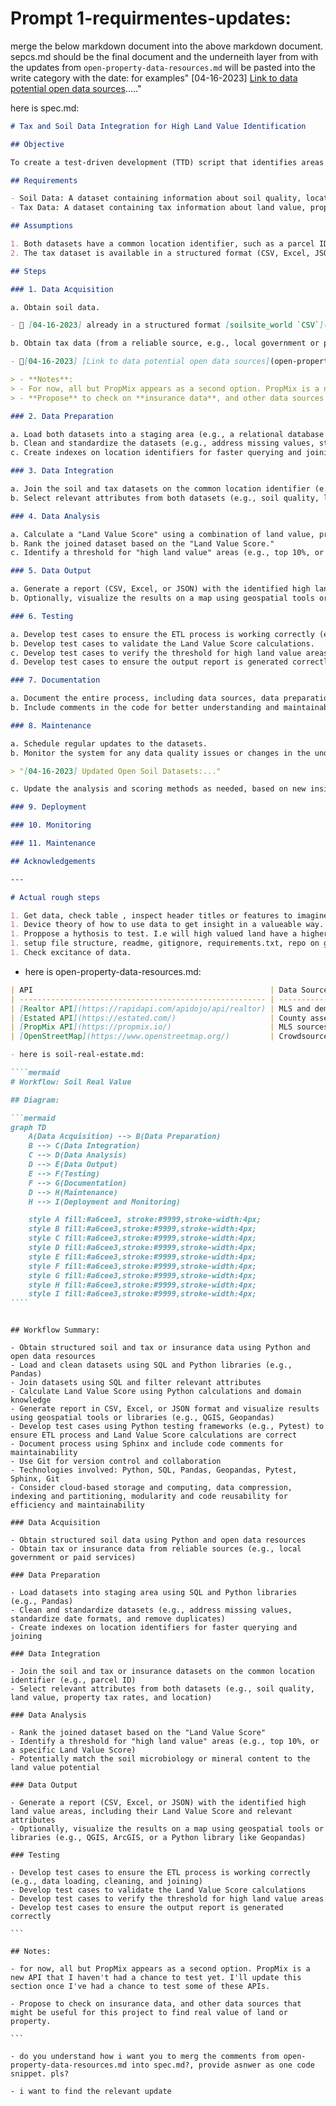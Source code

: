 # Prompt 1-requirmentes-updates:

merge the below markdown document into the above markdown document. sepcs.md should be the final document and the underneith layer from with the updates from `open-property-data-resources.md` will be pasted into the write category with the date: for examples" [04-16-2023] [Link to data potential open data sources](open-property-data-resources.md)....."

here is spec.md:

```markdown
# Tax and Soil Data Integration for High Land Value Identification

## Objective

To create a test-driven development (TTD) script that identifies areas with high land value by combining soil data with tax information. The script will perform ETL operations, various SQL techniques, and calculations for a robust analysis.

## Requirements

- Soil Data: A dataset containing information about soil quality, location, and other relevant attributes.
- Tax Data: A dataset containing tax information about land value, property tax rates, and location.

## Assumptions

1. Both datasets have a common location identifier, such as a parcel ID, to join the datasets.
2. The tax dataset is available in a structured format (CSV, Excel, JSON, or XML).

## Steps

### 1. Data Acquisition

a. Obtain soil data.

- 🔰 [04-16-2023] already in a structured format [soilsite_world `CSV`](../assets/datasets/soilsite_full.csv)

b. Obtain tax data (from a reliable source, e.g., local government or paid service).

- 🔰[04-16-2023] [Link to data potential open data sources](open-property-data-resources.md)

> - **Notes**:
> - For now, all but PropMix appears as a second option. PropMix is a new API that I haven't had a chance to test yet. I'll update this section once I've had a chance to test some of these APIs.
> - **Propose** to check on **insurance data**, and other data sources that might be useful for this project to find real value of land or property.

### 2. Data Preparation

a. Load both datasets into a staging area (e.g., a relational database or a data warehouse).
b. Clean and standardize the datasets (e.g., address missing values, standardize date formats, and remove duplicates).
c. Create indexes on location identifiers for faster querying and joining.

### 3. Data Integration

a. Join the soil and tax datasets on the common location identifier (e.g., parcel ID).
b. Select relevant attributes from both datasets (e.g., soil quality, land value, property tax rates, and location).

### 4. Data Analysis

a. Calculate a "Land Value Score" using a combination of land value, property tax rates, and soil quality. This can be a weighted average or a more complex formula based on domain knowledge.
b. Rank the joined dataset based on the "Land Value Score."
c. Identify a threshold for "high land value" areas (e.g., top 10%, or a specific Land Value Score).

### 5. Data Output

a. Generate a report (CSV, Excel, or JSON) with the identified high land value areas, including their Land Value Score and relevant attributes.
b. Optionally, visualize the results on a map using geospatial tools or libraries (e.g., QGIS, ArcGIS, or a Python library like Geopandas).

### 6. Testing

a. Develop test cases to ensure the ETL process is working correctly (e.g., data loading, cleaning, and joining).
b. Develop test cases to validate the Land Value Score calculations.
c. Develop test cases to verify the threshold for high land value areas.
d. Develop test cases to ensure the output report is generated correctly.

### 7. Documentation

a. Document the entire process, including data sources, data preparation steps, analysis methods, and testing procedures.
b. Include comments in the code for better understanding and maintainability.

### 8. Maintenance

a. Schedule regular updates to the datasets.
b. Monitor the system for any data quality issues or changes in the underlying data structures. Use dates to track any updates when feasible.. For example,

> "[04-16-2023] Updated Open Soil Datasets:..."

c. Update the analysis and scoring methods as needed, based on new insights or changing market conditions.

### 9. Deployment

### 10. Monitoring

### 11. Maintenance

## Acknowledgements

---

# Actual rough steps

1. Get data, check table , inspect header titles or features to imagine what insight posibilities.
1. Device theory of how to use data to get insight in a valueable way.
1. Proppose a hythosis to test. I.e will high valued land have a higher soil quality?
1. setup file structure, readme, gitignore, requirements.txt, repo on github, description of project, license, etc.
1. Check excitance of data.
```

- here is open-property-data-resources.md:

`````markdown
| API                                                     | Data Sources                                       | Data Provided                                                                                                    | Pros                                                                                                                                                                                                                                                                                                                                               | Cons                                                                                                                                                    |
| ------------------------------------------------------- | -------------------------------------------------- | ---------------------------------------------------------------------------------------------------------------- | -------------------------------------------------------------------------------------------------------------------------------------------------------------------------------------------------------------------------------------------------------------------------------------------------------------------------------------------------- | ------------------------------------------------------------------------------------------------------------------------------------------------------- |
| [Realtor API](https://rapidapi.com/apidojo/api/realtor) | MLS and demographic data from the US Census Bureau | Property listings, sales data, demographic information                                                           | - Provides access to property listings and sales data from MLS sources<br>- Offers demographic data from the US Census Bureau<br>- Free to use<br>- Easy to use with a simple and well-documented API                                                                                                                                              | - Limited to the US market<br>- Limited data on property values and ownership information<br>- Limited search capabilities<br>- Limited historical data |
| [Estated API](https://estated.com/)                     | County assessors, public records, and MLS sources  | Property details, ownership history, sales data, zoning information, and property value estimates                | - Offers detailed property data, including ownership history and zoning information<br>- Provides accurate and up-to-date property values using machine learning algorithms<br>- Offers a variety of data types and insights into property characteristics<br>- Free for up to 500 API calls per month<br>- Easy to use with a well-documented API | - Limited to the US market<br>- Limited search capabilities<br>- Limited historical data                                                                |
| [PropMix API](https://propmix.io/)                      | MLS sources and county assessors                   | Property details, ownership information, transaction history, property value estimates, and predictive analytics | - Provides detailed property data, including transaction history and property values<br>- Offers predictive analytics tools, such as a property value estimate tool and a property search engine<br>- Free for up to 1,000 API calls per month<br>- Easy to use with a well-documented API                                                         | - Limited to the US market<br>- Limited historical data                                                                                                 |
| [OpenStreetMap](https://www.openstreetmap.org/)         | Crowdsourced data                                  | Mapping data, including property boundaries and location data                                                    | - Offers free and open-source mapping data<br>- Provides detailed mapping information, including property boundaries and location data<br>- Easy to use with a variety of tools and integrations                                                                                                                                                   | - Limited to mapping data and does not provide detailed property information                                                                            |

- here is soil-real-estate.md:

````mermaid
# Workflow: Soil Real Value

## Diagram:

```mermaid
graph TD
    A(Data Acquisition) --> B(Data Preparation)
    B --> C(Data Integration)
    C --> D(Data Analysis)
    D --> E(Data Output)
    E --> F(Testing)
    F --> G(Documentation)
    D --> H(Maintenance)
    H --> I(Deployment and Monitoring)

    style A fill:#a6cee3, stroke:#9999,stroke-width:4px;
    style B fill:#a6cee3,stroke:#9999,stroke-width:4px;
    style C fill:#a6cee3,stroke:#9999,stroke-width:4px;
    style D fill:#a6cee3,stroke:#9999,stroke-width:4px;
    style E fill:#a6cee3,stroke:#9999,stroke-width:4px;
    style F fill:#a6cee3,stroke:#9999,stroke-width:4px;
    style G fill:#a6cee3,stroke:#9999,stroke-width:4px;
    style H fill:#a6cee3,stroke:#9999,stroke-width:4px;
    style I fill:#a6cee3,stroke:#9999,stroke-width:4px;
````
`````

````

## Workflow Summary:

- Obtain structured soil and tax or insurance data using Python and open data resources
- Load and clean datasets using SQL and Python libraries (e.g., Pandas)
- Join datasets using SQL and filter relevant attributes
- Calculate Land Value Score using Python calculations and domain knowledge
- Generate report in CSV, Excel, or JSON format and visualize results using geospatial tools or libraries (e.g., QGIS, Geopandas)
- Develop test cases using Python testing frameworks (e.g., Pytest) to ensure ETL process and Land Value Score calculations are correct
- Document process using Sphinx and include code comments for maintainability
- Use Git for version control and collaboration
- Technologies involved: Python, SQL, Pandas, Geopandas, Pytest, Sphinx, Git
- Consider cloud-based storage and computing, data compression, indexing and partitioning, modularity and code reusability for efficiency and maintainability

### Data Acquisition

- Obtain structured soil data using Python and open data resources
- Obtain tax or insurance data from reliable sources (e.g., local government or paid services)

### Data Preparation

- Load datasets into staging area using SQL and Python libraries (e.g., Pandas)
- Clean and standardize datasets (e.g., address missing values, standardize date formats, and remove duplicates)
- Create indexes on location identifiers for faster querying and joining

### Data Integration

- Join the soil and tax or insurance datasets on the common location identifier (e.g., parcel ID)
- Select relevant attributes from both datasets (e.g., soil quality, land value, property tax rates, and location)

### Data Analysis

- Rank the joined dataset based on the "Land Value Score"
- Identify a threshold for "high land value" areas (e.g., top 10%, or a specific Land Value Score)
- Potentially match the soil microbiology or mineral content to the land value potential

### Data Output

- Generate a report (CSV, Excel, or JSON) with the identified high land value areas, including their Land Value Score and relevant attributes
- Optionally, visualize the results on a map using geospatial tools or libraries (e.g., QGIS, ArcGIS, or a Python library like Geopandas)

### Testing

- Develop test cases to ensure the ETL process is working correctly (e.g., data loading, cleaning, and joining)
- Develop test cases to validate the Land Value Score calculations
- Develop test cases to verify the threshold for high land value areas
- Develop test cases to ensure the output report is generated correctly

```

## Notes:

- for now, all but PropMix appears as a second option. PropMix is a new API that I haven't had a chance to test yet. I'll update this section once I've had a chance to test some of these APIs.

- Propose to check on insurance data, and other data sources that might be useful for this project to find real value of land or property.

```

- do you understand how i want you to merg the comments from open-property-data-resources.md into spec.md?, provide asnwer as one code snippet. pls?

- i want to find the relevant update
````
